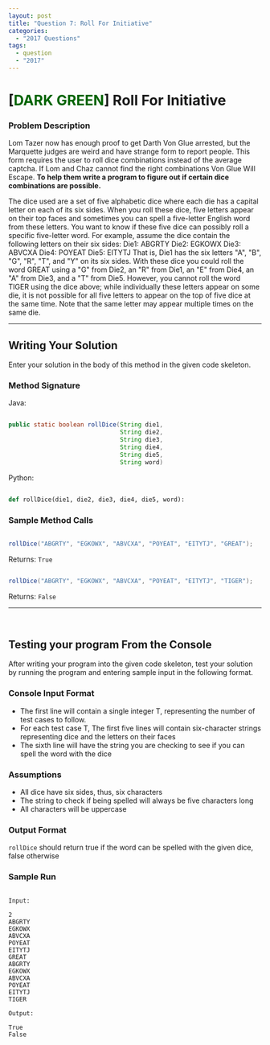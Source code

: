 ```yaml
---
layout: post
title: "Question 7: Roll For Initiative"
categories:
  - "2017 Questions"
tags:
  - question
  - "2017"
---
```


# [<t style="color: darkgreen;">DARK GREEN</t>] Roll For Initiative

### Problem Description

Lom Tazer now has enough proof to get Darth Von Glue arrested, but the Marquette judges are weird and have strange form to report people. This form requires the user to roll dice combinations instead of the average captcha. If Lom and Chaz cannot find the right combinations Von Glue Will Escape. **To help them write a program to figure out if certain dice combinations are possible.**

The dice used are a set of five alphabetic dice where each die has a capital letter on each of its six sides. When you roll these dice, five letters appear on their top faces and sometimes you can spell a five-letter English word from these letters. You want to know if these five dice can possibly
roll a specific five-letter word. For example, assume the dice contain the following letters on their six sides: Die1: ABGRTY Die2: EGKOWX Die3: ABVCXA Die4: POYEAT Die5: EITYTJ That is, Die1 has the six letters "A", "B", "G", "R", "T", and "Y" on its six sides. With these dice you could roll the word GREAT using a "G" from Die2, an "R" from Die1, an "E" from Die4, an "A" from Die3, and a "T" from Die5. However, you cannot roll the word TIGER using the dice above; while individually these letters appear on some die, it is not possible for all five letters to appear on the top of five dice at the same time. Note that the same letter may appear multiple times on the same die.

* * *


## Writing Your Solution

Enter your solution in the body of this method in the given code skeleton.

### Method Signature

Java:

```Java

public static boolean rollDice(String die1,
                               String die2,
                               String die3,
                               String die4,
                               String die5,
                               String word)
```

Python:

```Python

def rollDice(die1, die2, die3, die4, die5, word):

```

### Sample Method Calls

```Java

rollDice("ABGRTY", "EGKOWX", "ABVCXA", "POYEAT", "EITYTJ", "GREAT");
```

Returns: `True`

```Java

rollDice("ABGRTY", "EGKOWX", "ABVCXA", "POYEAT", "EITYTJ", "TIGER");
```

Returns: `False`

* * *
<p style="page-break-after:always;"></p>

<br />

## Testing your program From the Console

After writing your program into the given code skeleton, test your solution by running the program and entering sample input in the following format.

### Console Input Format

-   The first line will contain a single integer T, representing the number of test cases to follow.
-   For each test case T, The first five lines will contain six-character strings representing dice and the letters on their faces
-   The sixth line will have the string you are checking to see if you can spell the word with the dice

### Assumptions

-   All dice have six sides, thus, six characters
-   The string to check if being spelled will always be five characters long
-   All characters will be uppercase

### Output Format

`rollDice` should return true if the word can be spelled with the given dice, false otherwise

### Sample Run

```Text

Input:

2
ABGRTY
EGKOWX
ABVCXA
POYEAT
EITYTJ
GREAT
ABGRTY
EGKOWX
ABVCXA
POYEAT
EITYTJ
TIGER

Output:

True
False
```
